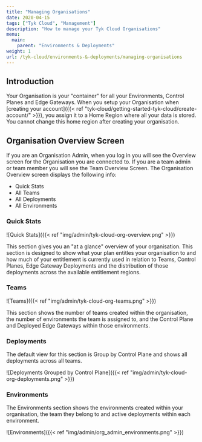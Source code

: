 ```yaml
---
title: "Managing Organisations"
date: 2020-04-15
tags: ["Tyk Cloud", "Management"]
description: "How to manage your Tyk Cloud Organisations"
menu:
  main:
    parent: "Environments & Deployments"
weight: 1
url: /tyk-cloud/environments-&-deployments/managing-organisations
---
```


## Introduction

Your Organisation is your "container" for all your Environments, Control Planes and Edge Gateways. When you setup your Organisation when [creating your account]({{< ref "tyk-cloud/getting-started-tyk-cloud/create-account/" >}}), you assign it to a Home Region where all your data is stored. You cannot change this home region after creating your organisation.

## Organisation Overview Screen

If you are an Organisation Admin, when you log in you will see the Overview screen for the Organisation you are connected to. If you are a team admin or team member you will see the Team Overview Screen. The Organisation Overview screen displays the following info:

* Quick Stats
* All Teams
* All Deployments
* All Environments


### Quick Stats

![Quick Stats]({{< ref "img/admin/tyk-cloud-org-overview.png" >}})

This section gives you an "at a glance" overview of your organisation. This section is designed to show what your plan entitles your organisation to and how much of your entitlement is currently used in relation to Teams, Control Planes, Edge Gateway Deployments and the distribution of those deployments across the available entitlement regions.

### Teams

![Teams]({{< ref "img/admin/tyk-cloud-org-teams.png" >}})

This section shows the number of teams created within the organisation, the number of environments the team is assigned to, and the Control Plane and Deployed Edge Gateways within those environments.

### Deployments

The default view for this section is Group by Control Plane and shows all deployments across all teams.

![Deployments Grouped by Control Plane]({{< ref "img/admin/tyk-cloud-org-deployments.png" >}})

### Environments

The Environments section shows the environments created within your organisation, the team they belong to and active deployments within each environment.

![Environments]({{< ref "img/admin/org_admin_environments.png" >}})

